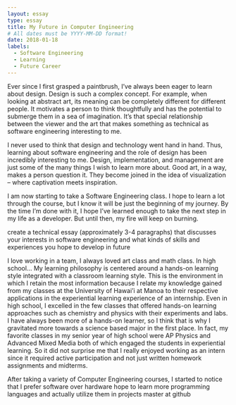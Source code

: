 ```yaml
---
layout: essay
type: essay
title: My Future in Computer Engineering
# All dates must be YYYY-MM-DD format!
date: 2018-01-18
labels:
  - Software Engineering
  - Learning
  - Future Career
---
```


Ever since I first grasped a paintbrush, I’ve always been eager to learn about design. Design is such a complex concept. For example, when looking at abstract art, its meaning can be completely different for different people. It motivates a person to think thoughtfully and has the potential to submerge them in a sea of imagination. It’s that special relationship between the viewer and the art that makes something as technical as software engineering interesting to me.

I never used to think that design and technology went hand in hand.  Thus, learning about software engineering and the role of design has been incredibly interesting to me. Design, implementation, and management are just some of the many things I wish to learn more about. Good art, in a way, makes a person question it. They become joined in the idea of visualization – where captivation meets inspiration.

I am now starting to take a Software Engineering class. I hope to learn a lot through the course, but I know it will be just the beginning of my journey. By the time I’m done with it, I hope I’ve learned enough to take the next step in my life as a developer. But until then, my fire will keep on burning.

create a technical essay (approximately 3-4 paragraphs) that discusses your interests in software engineering and what kinds of skills and experiences you hope to develop in future

I love working in a team, I always loved art class and math class. In high school...
My learning philosophy is centered around a hands-on learning style integrated with a classroom learning style.  This is the environment in which I retain the most information because I relate my knowledge gained from my classes at the University of Hawai’i at Manoa to their respective applications in the experiential learning experience of an internship.  Even in high school, I excelled in the few classes that offered hands-on learning approaches such as chemistry and physics with their experiments and labs.  I have always been more of a hands-on learner, so I think that is why I gravitated more towards a science based major in the first place.  In fact, my favorite classes in my senior year of high school were AP Physics and Advanced Mixed Media both of which engaged the students in experiential learning.  So it did not surprise me that I really enjoyed working as an intern since it required active participation and not just written homework assignments and midterms.  

After taking a variety of Computer Engineering courses, I started to notice that I prefer software over hardware
hope to learn more programming languages and actually utilize them in projects
master at github
